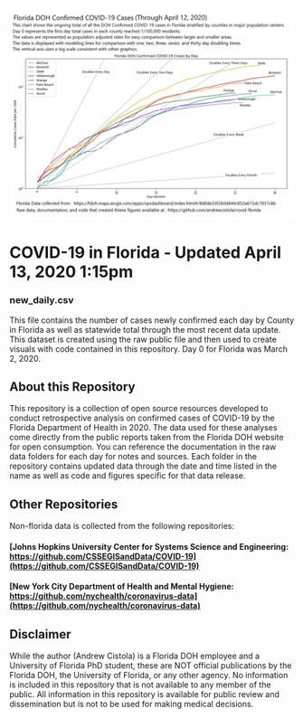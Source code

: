 ![](new_daily.jpg)

# COVID-19 in Florida - Updated April 13, 2020 1:15pm

### new_daily.csv
This file contains the number of cases newly confirmed each day by County in Florida as well as statewide total through the most recent data update. This dataset is created using the raw public file and then used to create visuals with code contained in this repository. Day 0 for Florida was March 2, 2020. 

## About this Repository
This repository is a collection of open source resources developed to conduct retrospective analysis on confirmed cases of COVID-19 by the Florida Department of Health in 2020. 
The data used for these analyses come directly from the public reports taken from the Florida DOH website for open consumption. You can reference the documentation in the raw data folders for each day for notes and sources.
Each folder in the repository contains updated data through the date and time listed in the name as well as code and figures specific for that data release. 

## Other Repositories
Non-florida data is collected from the following repositories:

#### [Johns Hopkins University Center for Systems Science and Engineering: https://github.com/CSSEGISandData/COVID-19](https://github.com/CSSEGISandData/COVID-19)
#### [New York City Department of Health and Mental Hygiene: https://github.com/nychealth/coronavirus-data](https://github.com/nychealth/coronavirus-data)

## Disclaimer
While the author (Andrew Cistola) is a Florida DOH employee and a University of Florida PhD student, these are NOT official publications by the Florida DOH, the University of Florida, or any other agency. 
No information is included in this repository that is not available to any member of the public. 
All information in this repository is available for public review and dissemination but is not to be used for making medical decisions. 